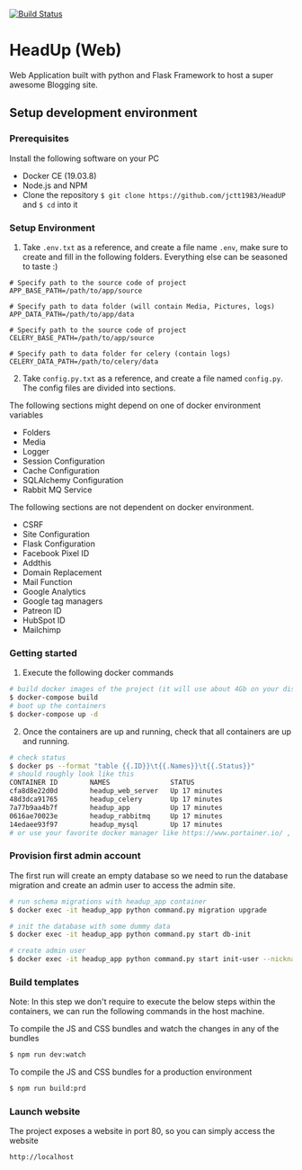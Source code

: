 [![Build Status](https://travis-ci.org/jctt1983/HeadsUp.svg?branch=master)](https://travis-ci.org/jctt1983/HeadsUp)

# HeadUp (Web)

Web Application built with python and Flask Framework to host a super awesome Blogging site.

## Setup development environment

### Prerequisites

Install the following software on your PC

- Docker CE (19.03.8)
- Node.js and NPM
- Clone the repository `$ git clone https://github.com/jctt1983/HeadUP` and `$ cd` into it

### Setup Environment
1. Take `.env.txt` as a reference, and create a file name `.env`, make sure to  create and fill in the following folders. Everything else can be seasoned to taste :)

```
# Specify path to the source code of project
APP_BASE_PATH=/path/to/app/source

# Specify path to data folder (will contain Media, Pictures, logs)
APP_DATA_PATH=/path/to/app/data

# Specify path to the source code of project
CELERY_BASE_PATH=/path/to/app/source

# Specify path to data folder for celery (contain logs)
CELERY_DATA_PATH=/path/to/celery/data
```

2. Take `config.py.txt` as a reference, and create a file named `config.py`. The config files are divided into sections.

The following sections might depend on one of docker environment variables
- Folders
- Media
- Logger
- Session Configuration
- Cache Configuration
- SQLAlchemy Configuration
- Rabbit MQ Service

The following sections are not dependent on docker environment.
- CSRF
- Site Configuration
- Flask Configuration
- Facebook Pixel ID
- Addthis
- Domain Replacement
- Mail Function
- Google Analytics
- Google tag managers
- Patreon ID
- HubSpot ID
- Mailchimp

### Getting started

1. Execute the following docker commands
```bash
# build docker images of the project (it will use about 4Gb on your disk and run during ~5 minutes depend on your network connection)
$ docker-compose build
# boot up the containers
$ docker-compose up -d
```
2. Once the containers are up and running, check that all containers are up and running.
```bash
# check status
$ docker ps --format "table {{.ID}}\t{{.Names}}\t{{.Status}}"
# should roughly look like this
CONTAINER ID        NAMES               STATUS
cfa8d8e22d0d        headup_web_server   Up 17 minutes
48d3dca91765        headup_celery       Up 17 minutes
7a77b9aa4b7f        headup_app          Up 17 minutes
0616ae70023e        headup_rabbitmq     Up 17 minutes
14edaee93f97        headup_mysql        Up 17 minutes
# or use your favorite docker manager like https://www.portainer.io/ , https://rancher.com/ etc...
```

### Provision first admin account

The first run will create an empty database so we need to run the database migration and create an admin user to access the admin site.

```bash
# run schema migrations with headup_app container
$ docker exec -it headup_app python command.py migration upgrade

# init the database with some dummy data
$ docker exec -it headup_app python command.py start db-init

# create admin user
$ docker exec -it headup_app python command.py start init-user --nickname {NAME} --email {EMAIL} --password {PASSWORD}
```

### Build templates

Note: In this step we don't require to execute the below steps within the containers, we can run the following commands in the host machine.

To compile the JS and CSS bundles and watch the changes in any of the bundles

```bash
$ npm run dev:watch
```

To compile the JS and CSS bundles for a production environment

```bash
$ npm run build:prd
```


### Launch website

The project exposes a website in port 80, so you can simply access the website

```
http://localhost
```
